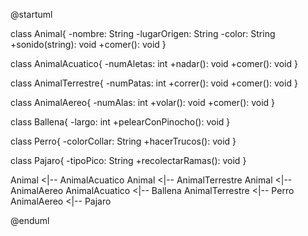 @startuml

class Animal{
    -nombre: String
    -lugarOrigen: String
    -color: String
    +sonido(string): void
    +comer(): void
}

class AnimalAcuatico{
    -numAletas: int
    +nadar(): void
    +comer(): void
}

class AnimalTerrestre{
    -numPatas: int
    +correr(): void
    +comer(): void
}

class AnimalAereo{
    -numAlas: int
    +volar(): void
    +comer(): void
}

class Ballena{
    -largo: int
    +pelearConPinocho(): void
}

class Perro{
    -colorCollar: String
    +hacerTrucos(): void
}

class Pajaro{
    -tipoPico: String
    +recolectarRamas(): void
}

Animal <|-- AnimalAcuatico
Animal <|-- AnimalTerrestre
Animal <|-- AnimalAereo
AnimalAcuatico <|-- Ballena
AnimalTerrestre <|-- Perro
AnimalAereo <|-- Pajaro

@enduml